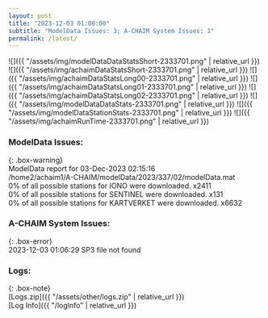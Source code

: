 ```yaml
---
layout: post
title: "2023-12-03 01:00:00"
subtitle: "ModelData Issues: 3; A-CHAIM System Issues: 1"
permalink: /latest/
---
```


![]({{ "/assets/img/modelDataDataStatsShort-2333701.png" | relative_url }})
![]({{ "/assets/img/achaimDataStatsShort-2333701.png" | relative_url }})
![]({{ "/assets/img/achaimDataStatsLong00-2333701.png" | relative_url }})
![]({{ "/assets/img/achaimDataStatsLong01-2333701.png" | relative_url }})
![]({{ "/assets/img/achaimDataStatsLong02-2333701.png" | relative_url }})
![]({{ "/assets/img/modelDataDataStats-2333701.png" | relative_url }})
![]({{ "/assets/img/modelDataStationStats-2333701.png" | relative_url }})
![]({{ "/assets/img/achaimRunTime-2333701.png" | relative_url }})


### ModelData Issues:  
  
{: .box-warning}  
 ModelData report for 03-Dec-2023 02:15:16   
 /home2/achaim1/A-CHAIM/modelData/2023/337/02/modelData.mat   
 0% of all possible stations for IONO were downloaded. x2411   
 0% of all possible stations for SENTINEL were downloaded. x131   
 0% of all possible stations for KARTVERKET were downloaded. x6632   
  
### A-CHAIM System Issues:  
  
{: .box-error}  
2023-12-03 01:06:29 SP3 file not found  

### Logs:  
  
{: .box-note}  
[Logs.zip]({{ "/assets/other/logs.zip" | relative_url }})  
[Log Info]({{ "/logInfo" | relative_url }})  

